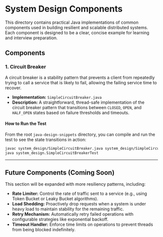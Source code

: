 # System Design Components

This directory contains practical Java implementations of common components used in building resilient and scalable distributed systems. Each component is designed to be a clear, concise example for learning and interview preparation.

## Components

### 1. Circuit Breaker

A circuit breaker is a stability pattern that prevents a client from repeatedly trying to call a service that is likely to fail, allowing the failing service time to recover.

*   **Implementation:** `SimpleCircuitBreaker.java`
*   **Description:** A straightforward, thread-safe implementation of the circuit breaker pattern that transitions between `CLOSED`, `OPEN`, and `HALF_OPEN` states based on failure thresholds and timeouts.

#### How to Run the Test

From the root `java-design-snippets` directory, you can compile and run the test to see the state transitions in action:

```bash
javac system_design/SimpleCircuitBreaker.java system_design/SimpleCircuitBreakerTest.java
java system_design.SimpleCircuitBreakerTest
```

---

## Future Components (Coming Soon)

This section will be expanded with more resiliency patterns, including:

*   **Rate Limiter:** Control the rate of traffic sent to a service (e.g., using Token Bucket or Leaky Bucket algorithms).
*   **Load Shedding:** Proactively drop requests when a system is under heavy load to maintain stability for the remaining traffic.
*   **Retry Mechanism:** Automatically retry failed operations with configurable strategies like exponential backoff.
*   **Timeout Handler:** Enforce time limits on operations to prevent threads from being blocked indefinitely.
